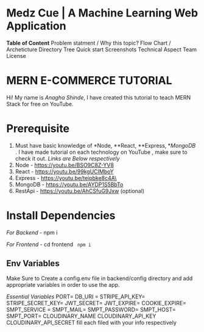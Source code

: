 # Medz Cue | A Machine Learning Web Application

**Table of Content**
Problem statment / Why this topic?
Flow Chart / Archeticture
Directory Tree
Quick start
Screenshots
Technical Aspect
Team
License

# MERN E-COMMERCE TUTORIAL

Hi! My name is *Anagha Shinde*, I have created this tutorial to teach MERN Stack for free on YouTube.

# Prerequisite

1.  Must have basic knowledge of *Node, **React, **Express, **MongoDB* . I have made tutorial on each technology on YouTube , make sure to check it out. *Links are Below respectively*
2.  Node - https://youtu.be/BSO9C8Z-YV8
3.  React - https://youtu.be/99kgUCIMboY
4.  Express - https://youtu.be/teipbke8c4A\
5.  MongoDB - https://youtu.be/AYDP1S5BbTo
6.  RestApi - https://youtu.be/AhCSfuG9Jxw (optional)

# Install Dependencies

*For Backend* - npm i

*For Frontend* - cd frontend ` npm i`

## Env Variables

Make Sure to Create a config.env file in backend/config directory and add appropriate variables in order to use the app.

*Essential Variables*
PORT=
DB_URI =
STRIPE_API_KEY=
STRIPE_SECRET_KEY=
JWT_SECRET=
JWT_EXPIRE=
COOKIE_EXPIRE=
SMPT_SERVICE =
SMPT_MAIL=
SMPT_PASSWORD=
SMPT_HOST=
SMPT_PORT=
CLOUDINARY_NAME
CLOUDINARY_API_KEY
CLOUDINARY_API_SECRET
fill each filed with your info respectively
